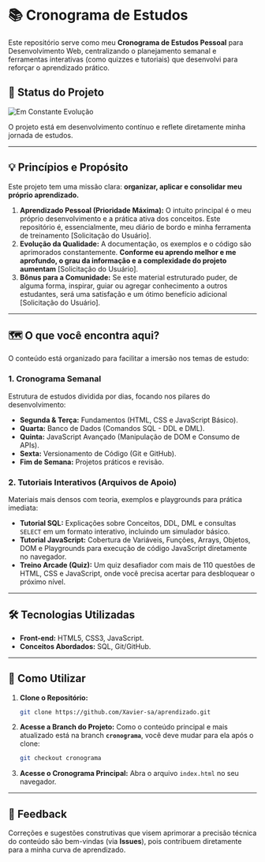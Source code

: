 # 📚 Cronograma de Estudos  

Este repositório serve como meu **Cronograma de Estudos Pessoal** para Desenvolvimento Web, centralizando o planejamento semanal e ferramentas interativas (como quizzes e tutoriais) que desenvolvi para reforçar o aprendizado prático.

## 🚧 Status do Projeto

![Em Constante Evolução](https://img.shields.io/badge/Status-Em%20Constante%20Aprendizado%20e%20Evolução-orange?style=for-the-badge&logo=git)

O projeto está em desenvolvimento contínuo e reflete diretamente minha jornada de estudos.

---

## 💡 Princípios e Propósito

Este projeto tem uma missão clara: **organizar, aplicar e consolidar meu próprio aprendizado.**

1.  **Aprendizado Pessoal (Prioridade Máxima):** O intuito principal é o meu próprio desenvolvimento e a prática ativa dos conceitos. Este repositório é, essencialmente, meu diário de bordo e minha ferramenta de treinamento [Solicitação do Usuário].
2.  **Evolução da Qualidade:** A documentação, os exemplos e o código são aprimorados constantemente. **Conforme eu aprendo melhor e me aprofundo, o grau da informação e a complexidade do projeto aumentam** [Solicitação do Usuário].
3.  **Bônus para a Comunidade:** Se este material estruturado puder, de alguma forma, inspirar, guiar ou agregar conhecimento a outros estudantes, será uma satisfação e um ótimo benefício adicional [Solicitação do Usuário].

---

## 🗺️ O que você encontra aqui?

O conteúdo está organizado para facilitar a imersão nos temas de estudo:

### 1. Cronograma Semanal

Estrutura de estudos dividida por dias, focando nos pilares do desenvolvimento:

* **Segunda & Terça:** Fundamentos (HTML, CSS e JavaScript Básico).
* **Quarta:** Banco de Dados (Comandos SQL - DDL e DML).
* **Quinta:** JavaScript Avançado (Manipulação de DOM e Consumo de APIs).
* **Sexta:** Versionamento de Código (Git e GitHub).
* **Fim de Semana:** Projetos práticos e revisão.

### 2. Tutoriais Interativos (Arquivos de Apoio)

Materiais mais densos com teoria, exemplos e playgrounds para prática imediata:

* **Tutorial SQL:** Explicações sobre Conceitos, DDL, DML e consultas `SELECT` em um formato interativo, incluindo um simulador básico.
* **Tutorial JavaScript:** Cobertura de Variáveis, Funções, Arrays, Objetos, DOM e Playgrounds para execução de código JavaScript diretamente no navegador.
* **Treino Arcade (Quiz):** Um quiz desafiador com mais de 110 questões de HTML, CSS e JavaScript, onde você precisa acertar para desbloquear o próximo nível.

---

## 🛠️ Tecnologias Utilizadas

* **Front-end:** HTML5, CSS3, JavaScript.
* **Conceitos Abordados:** SQL, Git/GitHub.

---

## 🚀 Como Utilizar

1.  **Clone o Repositório:**
    ```bash
    git clone https://github.com/Xavier-sa/aprendizado.git
    ```

2.  **Acesse a Branch do Projeto:**
    Como o conteúdo principal e mais atualizado está na branch **`cronograma`**, você deve mudar para ela após o clone:
    ```bash
    git checkout cronograma
    ```
3.  **Acesse o Cronograma Principal:** Abra o arquivo `index.html` no seu navegador.    


---

## 🤝 Feedback

Correções e sugestões construtivas que visem aprimorar a precisão técnica do conteúdo são bem-vindas (via **Issues**), pois contribuem diretamente para a minha curva de aprendizado.